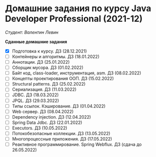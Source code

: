 # Домашние задания по курсу Java Developer Professional (2021-12)
*Студент: Валентин Левин*

**Сданные домашние задания**
 - [x] Подготовка к курсу. ДЗ (28.12.2021)
 - [ ] Контейнеры и алгоритмы. ДЗ (18.01.2022)
 - [ ] Аннотации. ДЗ (25.01.2022)
 - [ ] Сборщик мусора. ДЗ (01.02.2022)
 - [ ] Байт код, class-loader, инструментация, asm. ДЗ (08.02.2022)
 - [ ] Концепты проектирования ООП. ДЗ (15.02.2022)
 - [ ] Structural patterns. ДЗ (25.02.2022)
 - [ ] Сериализация. ДЗ (11.03.2022)
 - [ ] JDBC. ДЗ (18.03.2022)
 - [ ] JPQL. ДЗ (29.03.2022)
 - [ ] Типы ссылок. Кэширование. ДЗ (01.04.2022)
 - [ ] Web сервер. ДЗ (08.04.2022)
 - [ ] Dependency injection. ДЗ (12.04.2022)
 - [ ] Spring Data Jdbc. ДЗ (22.01.2022)
 - [ ] Executors. ДЗ (10.05.2022)
 - [ ] Потокобезопасные коллекции. ДЗ (13.05.2022)
 - [ ] Многопроцессные приложения. ДЗ (17.05.2022)
 - [ ] Реактивное программирование. Spring Webflux. ДЗ (сдача до 26.05.2022)
